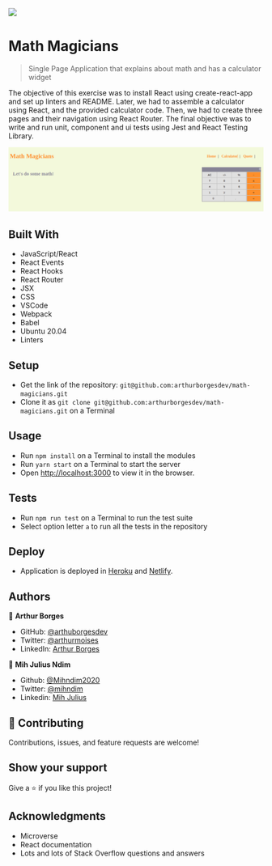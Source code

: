 ![](https://img.shields.io/badge/Microverse-blueviolet)

# Math Magicians

> Single Page Application that explains about math and has a calculator widget

The objective of this exercise was to install React using create-react-app and set up linters and README. 
Later, we had to assemble a calculator using React, and the provided calculator code. Then, we had to create three pages
and their navigation using React Router. The final objective was to write and run unit, component and ui tests using Jest and React Testing Library.

![screenshot](./screenshot.png)


## Built With

- JavaScript/React
- React Events
- React Hooks
- React Router
- JSX
- CSS
- VSCode
- Webpack
- Babel
- Ubuntu 20.04
- Linters

## Setup

- Get the link of the repository: `git@github.com:arthurborgesdev/math-magicians.git`
- Clone it as `git clone git@github.com:arthurborgesdev/math-magicians.git` on a Terminal

## Usage

- Run `npm install` on a Terminal to install the modules
- Run `yarn start` on a Terminal to start the server 
- Open [http://localhost:3000](http://localhost:3000) to view it in the browser.

## Tests

- Run `npm run test` on a Terminal to run the test suite
- Select option letter `a` to run all the tests in the repository

## Deploy

- Application is deployed in [Heroku](https://math-magicians-arthur.herokuapp.com) and [Netlify](https://hopeful-tesla-4ad625.netlify.app/).

## Authors

👤 **Arthur Borges**

- GitHub: [@arthuborgesdev](https://github.com/arthurborgesdev)
- Twitter: [@arthurmoises](https://twitter.com/arthurmoises)
- LinkedIn: [Arthur Borges](https://linkedin.com/in/arthurmoises)

👤 **Mih Julius Ndim**

- Github: [@Mihndim2020](https://github.com/Mihndim2020)
- Twitter: [@mihndim](https://github.com/mih-julius) 
- Linkedin: [Mih Julius](https://www.linkedin.com/mih-julius)

## 🤝 Contributing

Contributions, issues, and feature requests are welcome!

## Show your support

Give a ⭐️ if you like this project!

## Acknowledgments

- Microverse
- React documentation
- Lots and lots of Stack Overflow questions and answers